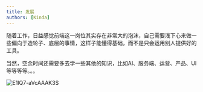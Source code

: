 ```yaml
---
title: 发展
authors: [Kinda]
---
```


随着工作，日益感觉前端这一岗位其实存在非常大的泡沫，自己需要浅下心来做一些偏向于造轮子、底层的事情，这样子能懂得基础，而不是只会运用别人提供好的工具。

当然，空余时间还需要多去学一些其他的知识，比如AI、服务端、运营、产品、UI等等等等。。。

![E1lQ7-aVcAAAK3S](https://cdn.jsdelivr.net/gh/Alndaly/imgsrc/img/E1lQ7-aVcAAAK3S.jpeg)
